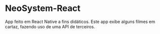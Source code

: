 # NeoSystem-React
App feito em React Native a fins didáticos. Este app exibe alguns filmes em cartaz, fazendo uso de uma API de terceiros.
